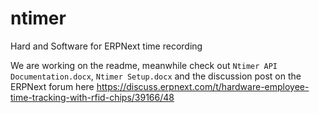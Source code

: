 # ntimer
Hard and Software for ERPNext time recording

We are working on the readme, meanwhile check out
`Ntimer API Documentation.docx`, `Ntimer Setup.docx` and the discussion post on the 
ERPNext forum here https://discuss.erpnext.com/t/hardware-employee-time-tracking-with-rfid-chips/39166/48
